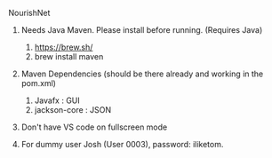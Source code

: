 NourishNet

1. Needs Java Maven. Please install before running. (Requires Java)
    1. https://brew.sh/
    2. brew install maven 

3. Maven Dependencies (should be there already and working in the pom.xml)
    1. Javafx : GUI
    2. jackson-core : JSON

4. Don't have VS code on fullscreen mode 

4. For dummy user Josh (User 0003), password: iliketom.



